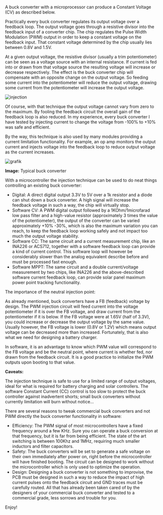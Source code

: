 A buck converter with a microprocessor can produce a Constant Voltage (CV) as described below.

Practically every buck converter regulates its output voltage over a feedback loop.
The output voltage goes through a resistive divisor into the feedback input of a converter chip. The chip regulates the Pulse Width Modulation (PWM) output in order to keep a constant voltage 
on the feedback input. That constant voltage determined by the chip usually lies between 0.8V and 1.5V.

At a given output voltage, the resistive divisor (usually a trim potentiometer) can be seen as a voltage source with an internal resistance.
If current is fed into or drawn from that voltage source the resulting voltage will increase or decrease respectively.
The effect is the buck converter chip will compensate with an opposite change on the output voltage. 
So feeding some current into the potentiometer will reduce the output voltage, drawing some current from the potentiometer will increase the output voltage.

![injection](https://user-images.githubusercontent.com/14197155/103954043-a18d9000-5143-11eb-96a6-9f30876e3fec.jpg)

Of course, with that technique the output voltage cannot vary from zero to the maximum. By fooling the feedback circuit the overall gain of the feedback loop is also reduced.
In my experience, every buck converter I have tested by injecting current to change the voltage from -100% to +10% was safe and efficient.

By the way, this technique is also used by many modules providing a current limitation functionality. For example, an op amp monitors the output current and injects
voltage into the feedback loop to reduce output voltage as the current increases.

![grafik](https://user-images.githubusercontent.com/14197155/104005611-ae42d000-51a5-11eb-9d24-4be0bc87c92b.png)

**Image:** Typical buck converter

With a microcontroller the injection technique can be used to do neat things controlling an existing buck converter:
- Digital: A direct digital output 3.3V to 5V over a 1k resistor and a diode can shut down a buck converter. A high signal will increase the feedback voltage in such a way, the chip will virtually stop. 
- Software CV: A PWM digital output followed by a 1KOhm/1microfarad low pass filter and a high-value resistor (approximately 3 times the value of the potentiometer), the output of the converter can be varied approximately +10% -30%, which is also the maximum variation you can reach, to keep the feedback loop working safely and not impact too much the output voltage stability.
- Software CC: The same circuit and a current measurement chip, like an INA226 or ACS712, together with a software feedback loop can provide a kind of
current control. This software loop will however be considerably slower than the analog equivalent describe before and must be processed fast enough. 
- Software MPPT: The same circuit and a double current/voltage measurement by two chips, like INA226 and the above-described software current feedback loop, can provide solar panel maximum power point tracking functionality. 

The importance of the neutral injection point: 

As already mentioned, buck converters have a FB (feedback) voltage by design. The PWM injection circuit will feed current into the voltage potentiometer if it is over the FB voltage, and draw current from the potentiometer if it is below. If the FB voltage were at 1.65V (half of 3.3V), you could increase or decrease the output voltage by the same value. Usually however, the FB voltage is lower (0.8V or 1.2V) which means output voltage can be decreased more than increased. Fortunately, that is also what we need for designing a battery charger.

In software, it is an advantage to know which PWM value will correspond to the FB voltage and be the neutral point, where current is whether fed, nor drawn from the feedback circuit. It is a good practice to initialize the PWM outputs upon booting to that value.

**Caveats:**

The injection technique is safe to use for a limited range of output voltages, ideal for what is required for battery charging and solar controllers.
The software Constant Current (CC) control is too slow to protect the buck controller against inadvertent shorts; small buck converters without currently limitation will burn without notice...

There are several reasons to tweak commercial buck converters and not PWM directly the buck converter functionality in software:
- Efficiency: The PWM signal of most microcontrollers have a fixed frequency around a few KHz. Sure you can operate a buck conversion at that frequency, but it is far from being efficient. The state of the art switching is between 100Khz and 1MHz, requiring much smaller inductors and filter capacitors.
- Safety: The buck converters will be set to generate a safe voltage on their own immediately after power on, right before the microcontroller will have finished booting. The circuit can be designed to work without the microcontroller which is only used to optimize the operation.
- Design: Designing a buck converter is not something to improvise, the PCB must be designed in such a way to reduce the impact of high current pulses onto the feedback circuit and GND traces must be carefully routed. All that has already been taken cared of by the designers of your commercial buck converter and tested to a commercial grade, less sorrows and trouble for you.

Enjoy!

